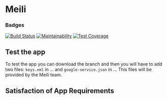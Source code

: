 # Meili
### Badges
[![Build Status](https://api.cirrus-ci.com/github/meili-epfl/Meili.svg)](https://cirrus-ci.com/github/meili-epfl/Meili)
[![Maintainability](https://api.codeclimate.com/v1/badges/a145f81ea17c85e8ef30/maintainability)](https://codeclimate.com/github/meili-epfl/Meili/maintainability)
[![Test Coverage](https://api.codeclimate.com/v1/badges/a145f81ea17c85e8ef30/test_coverage)](https://codeclimate.com/github/meili-epfl/Meili/test_coverage)

## Test the app
To test the app you can download the branch and then you will have to add two files: `keys.xml` in ... and `google-service.json` in ... This files will be provided by the Meili team.

## Satisfaction of App Requirements
